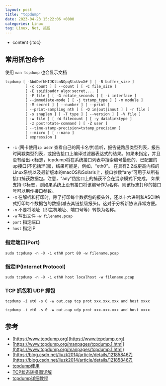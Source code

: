 ```yaml
---
layout: post
title: "tcpdump"
date: 2023-04-23 15:22:06 +0800
categories: Linux
tag: Linux, Net, 抓包
---
```


* content
{:toc}

## 常用抓包命令

使用 `man tcpdump` 也会显示文档

```txt
tcpdump [ -AbdDefhHIJKlLnNOpqStuUvxX# ] [ -B buffer_size ] 
         [ -c count ] [ --count ] [ -C file_size ] 
         [ -E spi@ipaddr algo:secret,... ] 
         [ -F file ] [ -G rotate_seconds ] [ -i interface ] 
         [ --immediate-mode ] [ -j tstamp_type ] [ -m module ] 
         [ -M secret ] [ --number ] [ --print ] 
         [ --print-sampling nth ] [ -Q in|out|inout ] [ -r file ] 
         [ -s snaplen ] [ -T type ] [ --version ] [ -V file ] 
         [ -w file ] [ -W filecount ] [ -y datalinktype ] 
         [ -z postrotate-command ] [ -Z user ] 
         [ --time-stamp-precision=tstamp_precision ] 
         [ --micro ] [ --nano ] 
         [ expression ] 
```

* `-i` (网卡使用`ip addr` 查看自己的网卡名字)监听，报告链路层类型列表，报告时间戳类型列表，或报告接口上编译过滤器表达式的结果。如果未指定，并且没有给出-d标志，tcpdump将在系统接口列表中搜索编号最低的、已配置的up接口(不包括环回)，结果可能是，例如，“eth0”。
在具有2.2或更高内核的Linux系统以及最新版本的macOS和Solaris上，接口参数“any”可用于从所有接口捕获数据包。注意，“any”伪接口上的捕获不会在混杂模式下完成。
如果支持-D标志，则如果系统上没有接口将该编号作为名称，则该标志打印的接口号可以用作接口参数。
* `-X` 在解析和打印时，除了打印每个数据包的报头外，还以十六进制和ASCII格式打印每个数据包的数据(减去其链接级报头)。这对于分析新协议非常方便。
* `-n` 不要将地址（即主机地址、端口号等）转换为名称。
* `-w` 写出文件 `-w filename.pcap`
* `port` 指定端口
* `host` 指定IP

### 指定端口(Port)

`sudo tcpdump -n -X -i eth0 port 80 -w filename.pcap`

### 指定IP(Internet Protocol)

`sudo tcpdump -n -X -i eth0 host localhost -w filename.pcap`

### TCP 抓包和 UDP 抓包

`tcpdump -i et0 -s 0 -w out.cap tcp prot xxx.xxx.xxx and host xxxx`

`tcpdump -i et0 -s 0 -w out.cap udp prot xxx.xxx.xxx and host xxxx`

## 参考

* [https://www.tcpdump.org](https://www.tcpdump.org)
* [https://www.tcpdump.org/manpages/tcpdump.1.html](https://www.tcpdump.org/manpages/tcpdump.1.html)
* [https://blog.csdn.net/liuzk2014/article/details/121858467](https://blog.csdn.net/liuzk2014/article/details/121858467)
* [tcpdump使用](https://www.cnblogs.com/zh-dream/p/12545328.html)
* [TCP状态转换图详解](https://blog.csdn.net/zpznba/article/details/88621101)
* [tcpdump详细教程](https://www.jianshu.com/p/d9162722f189)